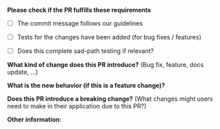 **Please check if the PR fulfills these requirements**
- [ ] The commit message follows our guidelines
- [ ] Tests for the changes have been added (for bug fixes / features)
- [ ] Does this complete sad-path testing if relevant?


**What kind of change does this PR introduce?** (Bug fix, feature, docs update, ...)



**What is the new behavior (if this is a feature change)?**



**Does this PR introduce a breaking change?** (What changes might users need to make in their application due to this PR?)



**Other information**:
